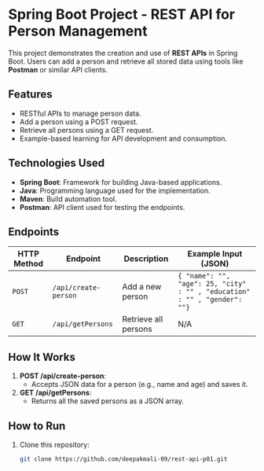 # Spring Boot Project - REST API for Person Management  

This project demonstrates the creation and use of **REST APIs** in Spring Boot. Users can add a person and retrieve all stored data using tools like **Postman** or similar API clients.  

## **Features**  
- RESTful APIs to manage person data.  
- Add a person using a POST request.  
- Retrieve all persons using a GET request.  
- Example-based learning for API development and consumption.  

## **Technologies Used**  
- **Spring Boot**: Framework for building Java-based applications.  
- **Java**: Programming language used for the implementation.  
- **Maven**: Build automation tool.  
- **Postman**: API client used for testing the endpoints.  

## **Endpoints**  

| HTTP Method | Endpoint               | Description            | Example Input (JSON)         |  
|-------------|------------------------|----------------------|--------------------------------|  
| `POST`      | `/api/create-person`   | Add a new person     | `{ "name": "", "age": 25, "city" : "" , "education" : "" , "gender": ""}` |  
| `GET`       | `/api/getPersons`      | Retrieve all persons | N/A                            |  

## **How It Works**  
1. **POST /api/create-person**:  
   - Accepts JSON data for a person (e.g., name and age) and saves it.  
2. **GET /api/getPersons**:  
   - Returns all the saved persons as a JSON array.  

## **How to Run**  
1. Clone this repository:  
   ```bash  
   git clone https://github.com/deepakmali-09/rest-api-p01.git 
